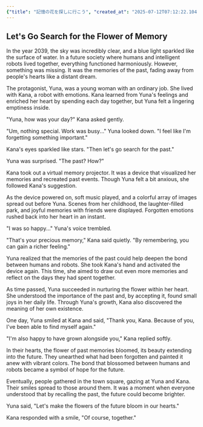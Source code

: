 ```yaml
---
{"title": "記憶の花を探しに行こう", "created_at": "2025-07-12T07:12:22.104292+09:00", "pattern_id": 8, "pattern_name": "未来の忘却型", "year": 2039}
---
```


## Let's Go Search for the Flower of Memory

In the year 2039, the sky was incredibly clear, and a blue light sparkled like the surface of water. In a future society where humans and intelligent robots lived together, everything functioned harmoniously. However, something was missing. It was the memories of the past, fading away from people's hearts like a distant dream.

The protagonist, Yuna, was a young woman with an ordinary job. She lived with Kana, a robot with emotions. Kana learned from Yuna's feelings and enriched her heart by spending each day together, but Yuna felt a lingering emptiness inside.

"Yuna, how was your day?" Kana asked gently.

"Um, nothing special. Work was busy..." Yuna looked down. "I feel like I'm forgetting something important."

Kana's eyes sparkled like stars. "Then let's go search for the past."

Yuna was surprised. "The past? How?"

Kana took out a virtual memory projector. It was a device that visualized her memories and recreated past events. Though Yuna felt a bit anxious, she followed Kana's suggestion.

As the device powered on, soft music played, and a colorful array of images spread out before Yuna. Scenes from her childhood, the laughter-filled park, and joyful memories with friends were displayed. Forgotten emotions rushed back into her heart in an instant.

"I was so happy..." Yuna's voice trembled.

"That's your precious memory," Kana said quietly. "By remembering, you can gain a richer feeling."

Yuna realized that the memories of the past could help deepen the bond between humans and robots. She took Kana's hand and activated the device again. This time, she aimed to draw out even more memories and reflect on the days they had spent together.

As time passed, Yuna succeeded in nurturing the flower within her heart. She understood the importance of the past and, by accepting it, found small joys in her daily life. Through Yuna's growth, Kana also discovered the meaning of her own existence.

One day, Yuna smiled at Kana and said, "Thank you, Kana. Because of you, I've been able to find myself again."

"I'm also happy to have grown alongside you," Kana replied softly.

In their hearts, the flower of past memories bloomed, its beauty extending into the future. They unearthed what had been forgotten and painted it anew with vibrant colors. The bond that blossomed between humans and robots became a symbol of hope for the future.

Eventually, people gathered in the town square, gazing at Yuna and Kana. Their smiles spread to those around them. It was a moment when everyone understood that by recalling the past, the future could become brighter.

Yuna said, "Let's make the flowers of the future bloom in our hearts."

Kana responded with a smile, "Of course, together."
